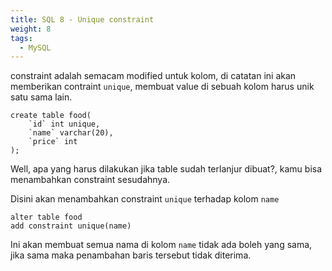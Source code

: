 ```yaml
---
title: SQL 8 - Unique constraint
weight: 8
tags:
  - MySQL
---
```


constraint adalah semacam modified untuk kolom, di catatan ini akan memberikan contraint `unique`, membuat value di sebuah kolom harus unik satu sama lain.

```mysql
create table food(  
	`id` int unique,  
	`name` varchar(20),     
	`price` int
);
```

Well, apa yang harus dilakukan jika table sudah terlanjur dibuat?, kamu bisa menambahkan constraint sesudahnya.

Disini akan menambahkan constraint `unique` terhadap kolom `name`
```mysql
alter table food
add constraint unique(name)
```

Ini akan membuat semua nama di kolom `name` tidak ada boleh yang sama, jika sama maka penambahan baris tersebut tidak diterima.

